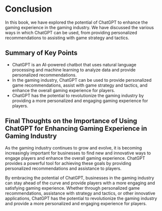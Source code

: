 Conclusion
==========

In this book, we have explored the potential of ChatGPT to enhance the gaming experience in the gaming industry. We have discussed the various ways in which ChatGPT can be used, from providing personalized recommendations to assisting with game strategy and tactics.

Summary of Key Points
---------------------

* ChatGPT is an AI-powered chatbot that uses natural language processing and machine learning to analyze data and provide personalized recommendations.
* In the gaming industry, ChatGPT can be used to provide personalized game recommendations, assist with game strategy and tactics, and enhance the overall gaming experience for players.
* ChatGPT has the potential to revolutionize the gaming industry by providing a more personalized and engaging gaming experience for players.

Final Thoughts on the Importance of Using ChatGPT for Enhancing Gaming Experience in Gaming Industry
----------------------------------------------------------------------------------------------------

As the gaming industry continues to grow and evolve, it is becoming increasingly important for businesses to find new and innovative ways to engage players and enhance the overall gaming experience. ChatGPT provides a powerful tool for achieving these goals by providing personalized recommendations and assistance to players.

By embracing the potential of ChatGPT, businesses in the gaming industry can stay ahead of the curve and provide players with a more engaging and satisfying gaming experience. Whether through personalized game recommendations, assistance with strategy and tactics, or other innovative applications, ChatGPT has the potential to revolutionize the gaming industry and provide a more personalized and engaging experience for players.


